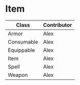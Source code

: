 # Item
| Class | Contributor |
|-------|-------------|
|Armor|Alex|
|Consumable|Alex|
|Equippable|Alex|
|Item|Alex|
|Spell|Alex|
|Weapon|Alex|
